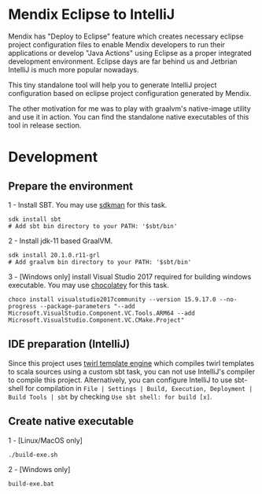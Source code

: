 Mendix Eclipse to IntelliJ
==========================
Mendix has "Deploy to Eclipse" feature which creates necessary eclipse project configuration files to enable Mendix developers to run their applications or develop "Java Actions" using Eclipse as a proper integrated development environment. Eclipse days are far behind us and Jetbrian IntelliJ is much more popular nowadays.

This tiny standalone tool will help you to generate IntelliJ project configuration based on eclipse project configuration generated by Mendix.

The other motivation for me was to play with graalvm's native-image utility and use it in action. You can find the standalone native executables of this tool in release section.

Development
=======================

Prepare the environment
-----------------------

1 - Install SBT. You may use [sdkman](https://sdkman.io/) for this task. 

```
sdk install sbt
# Add sbt bin directory to your PATH: '$sbt/bin'
```

2 - Install jdk-11 based GraalVM.

```
sdk install 20.1.0.r11-grl
# Add graalvm bin directory to your PATH: '$sbt/bin'
```

3 - [Windows only] install Visual Studio 2017 required for building windows executable. You may use [chocolatey](https://chocolatey.org/) for this task.

```
choco install visualstudio2017community --version 15.9.17.0 --no-progress --package-parameters "--add Microsoft.VisualStudio.Component.VC.Tools.ARM64 --add Microsoft.VisualStudio.Component.VC.CMake.Project"
```

IDE preparation (IntelliJ)
-----------------------

Since this project uses [twirl template engine](https://github.com/playframework/twirl) which compiles twirl templates to scala sources using a custom sbt task, you can not use IntelliJ's compiler to compile this project. Alternatively, you can configure IntelliJ to use sbt-shell for compilation in `File | Settings | Build, Execution, Deployment | Build Tools | sbt` by checking `Use sbt shell: for build [x]`.

Create native executable
-----------------------

1 - [Linux/MacOS only]
 
```
./build-exe.sh
```

2 - [Windows only] 

```
build-exe.bat
```